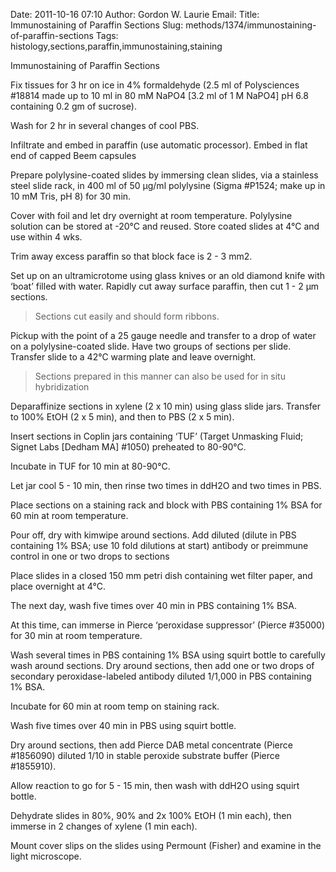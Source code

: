 Date: 2011-10-16 07:10
Author: Gordon W. Laurie
Email: 
Title: Immunostaining of Paraffin Sections
Slug: methods/1374/immunostaining-of-paraffin-sections
Tags: histology,sections,paraffin,immunostaining,staining

Immunostaining of Paraffin Sections









Fix tissues for 3 hr on ice in 4% formaldehyde (2.5 ml of Polysciences #18814 made up to 10 ml in 80 mM NaPO4 [3.2 ml of 1 M NaPO4] pH 6.8 containing 0.2 gm of sucrose).  



Wash for 2 hr in several changes of cool PBS.



Infiltrate and embed in paraffin (use automatic processor).  Embed in flat end of capped Beem capsules 



Prepare polylysine-coated slides by immersing clean slides, via a stainless steel slide rack, in 400 ml of 50 µg/ml polylysine (Sigma #P1524; make up in 10 mM Tris, pH 8) for 30 min.  



Cover with foil and let dry overnight at room temperature.  Polylysine solution can be stored at -20°C and reused.  Store coated slides at 4°C and use within 4 wks. 



Trim away excess paraffin so that block face is 2 - 3 mm2.  



Set up on an ultramicrotome using glass knives or an old diamond knife with ‘boat’ filled with water.  Rapidly cut away surface paraffin, then cut 1 - 2 µm sections. 


>Sections cut easily and should form ribbons. 


Pickup with the point of a 25 gauge needle and transfer to a drop of water on a polylysine-coated slide.  Have two groups of sections per slide.  Transfer slide to a 42°C warming plate and leave overnight. 


>Sections prepared in this manner can also be used for in situ hybridization


Deparaffinize sections in xylene (2 x 10 min) using glass slide jars.  Transfer to 100% EtOH (2 x 5 min), and then to PBS (2 x 5 min). 



Insert sections in Coplin jars containing ‘TUF’ (Target Unmasking Fluid; Signet Labs [Dedham MA] #1050) preheated to 80-90°C. 



Incubate in TUF for 10 min at 80-90°C. 



 Let jar cool 5 - 10 min, then rinse two times in ddH2O and two times in PBS.



Place sections on a staining rack and block with PBS containing 1% BSA for 60 min at room temperature. 



Pour off, dry with kimwipe around sections.  Add diluted (dilute in PBS containing 1% BSA; use 10 fold dilutions at start) antibody or preimmune control in one or two drops to sections



Place slides in a closed 150 mm petri dish containing wet filter paper, and place overnight at 4°C.



The next day, wash five times over 40 min in PBS containing 1% BSA. 



At this time, can immerse in Pierce ‘peroxidase suppressor’ (Pierce #35000) for 30 min at room temperature.



Wash several times in PBS containing 1% BSA using squirt bottle to carefully wash around sections. Dry around sections, then add one or two drops of secondary peroxidase-labeled antibody diluted 1/1,000 in PBS containing 1% BSA.



Incubate for 60 min at room temp on staining rack. 



Wash five times over 40 min in PBS using squirt bottle.



Dry around sections, then add Pierce DAB metal concentrate (Pierce #1856090) diluted 1/10 in stable peroxide substrate buffer (Pierce #1855910). 



Allow reaction to go for 5 - 15 min, then wash with ddH2O using squirt bottle. 



Dehydrate slides in 80%, 90% and 2x 100% EtOH (1 min each), then immerse in 2 changes of xylene (1 min each).  



Mount cover slips on the slides using Permount (Fisher) and examine in the light microscope. 





